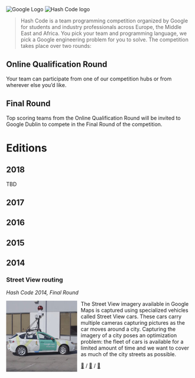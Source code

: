 <img src="https://www.google.fr/images/branding/googlelogo/2x/googlelogo_color_120x44dp.png" alt="Google Logo" height="80">
<img height="80" src="https://hashcode.withgoogle.com/resources/logo/hashcode_hero.png" alt="Hash Code logo">

>Hash Code is a team programming competition organized by Google for students and industry professionals across Europe, the Middle East and Africa. You pick your team and programming language, we pick a Google engineering problem for you to solve.
The competition takes place over two rounds:

## Online Qualification Round

Your team can participate from one of our competition hubs or from wherever else you’d like.

## Final Round
Top scoring teams from the Online Qualification Round will be invited to Google Dublin to compete in the Final Round of the competition.

# Editions

## 2018

TBD

## 2017

## 2016

## 2015

## 2014

### Street View routing
_Hash Code 2014, Final Round_

<img style="float:left;margin-right:10px" src="2014/overview_streetview.jpg" />

The Street View imagery available in Google Maps is captured using specialized vehicles called Street View cars. These cars carry multiple cameras capturing pictures as the car moves around a city. Capturing the imagery of a city poses an optimization problem: the fleet of cars is available for a limited amount of time and we want to cover as much of the city streets as possible.

[:notebook:]() / [:page_facing_up:](:page_facing_u) / [:raised_hands:]()
